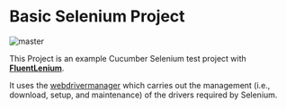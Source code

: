 # Basic Selenium Project
![master](https://github.com/Jose-Luis-Nunez/basic-selenium-project-kotlin/actions/workflows/run_tests.yml/badge.svg?branch=master)

This Project is an example Cucumber Selenium test project with **[FluentLenium](https://fluentlenium.com)**.

It uses the [webdrivermanager](https://github.com/bonigarcia/webdrivermanager) which carries out the management (i.e., download, setup, and maintenance) 
of the drivers required by Selenium.
